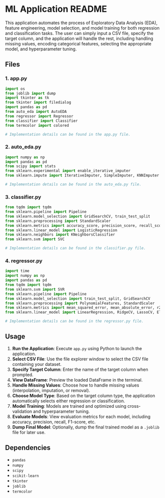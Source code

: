 # ML Application README

This application automates the process of Exploratory Data Analysis (EDA), feature engineering, model selection, and model training for both regression and classification tasks. The user can simply input a CSV file, specify the target column, and the application will handle the rest, including handling missing values, encoding categorical features, selecting the appropriate model, and hyperparameter tuning.

## Files

### 1. app.py

```python
import os
from joblib import dump
import tkinter as tk
from tkinter import filedialog
import pandas as pd
from auto_eda import AutoEDA
from regressor import Regressor
from classifier import Classifier
from termcolor import colored

# Implementation details can be found in the app.py file.
```

### 2. auto_eda.py

```python
import numpy as np
import pandas as pd
from scipy import stats
from sklearn.experimental import enable_iterative_imputer
from sklearn.impute import IterativeImputer, SimpleImputer, KNNImputer

# Implementation details can be found in the auto_eda.py file.
```

### 3. classifier.py

```python
from tqdm import tqdm
from sklearn.pipeline import Pipeline
from sklearn.model_selection import GridSearchCV, train_test_split
from sklearn.preprocessing import StandardScaler
from sklearn.metrics import accuracy_score, precision_score, recall_score, f1_score
from sklearn.linear_model import LogisticRegression
from sklearn.neighbors import KNeighborsClassifier
from sklearn.svm import SVC

# Implementation details can be found in the classifier.py file.
```

### 4. regressor.py

```python
import time
import numpy as np
import pandas as pd
from tqdm import tqdm
from sklearn.svm import SVR
from sklearn.pipeline import Pipeline
from sklearn.model_selection import train_test_split, GridSearchCV
from sklearn.preprocessing import PolynomialFeatures, StandardScaler
from sklearn.metrics import mean_squared_error, mean_absolute_error, r2_score
from sklearn.linear_model import LinearRegression, RidgeCV, LassoCV, ElasticNetCV

# Implementation details can be found in the regressor.py file.
```

## Usage

1. **Run the Application**: Execute `app.py` using Python to launch the application.
2. **Select CSV File**: Use the file explorer window to select the CSV file containing your dataset.
3. **Specify Target Column**: Enter the name of the target column when prompted.
4. **View DataFrame**: Preview the loaded DataFrame in the terminal.
5. **Handle Missing Values**: Choose how to handle missing values (interpolation, imputation, or removal).
6. **Choose Model Type**: Based on the target column type, the application automatically selects either regression or classification.
7. **Model Training**: Models are trained and optimized using cross-validation and hyperparameter tuning.
8. **Evaluate Models**: View evaluation metrics for each model, including accuracy, precision, recall, F1-score, etc.
9. **Dump Final Model**: Optionally, dump the final trained model as a `.joblib` file for later use.

## Dependencies

- `pandas`
- `numpy`
- `scipy`
- `scikit-learn`
- `tkinter`
- `joblib`
- `termcolor`

